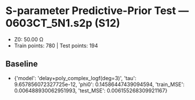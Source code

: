# S-parameter Predictive-Prior Test — 0603CT_5N1.s2p (S12)
- Z0: 50.00 Ω
- Train points: 780  |  Test points: 194

## Baseline
- {'model': 'delay+poly_complex_logf(deg=3)', 'tau': 9.657856072327725e-12, 'phi0': 0.14586447439094594, 'train_MSE': 0.006488930062951993, 'test_MSE': 0.006155268309921167}